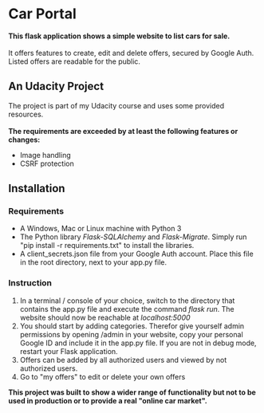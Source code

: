 # Car Portal

<b>This flask application shows a simple website to list cars for sale.</b>
<br><br>
It offers features to create, edit and delete offers, secured by Google Auth. Listed offers are readable for the public.
## An Udacity Project
The project is part of my Udacity course and uses some provided resources.
<br><br>
<b>The requirements are exceeded by at least the following features or changes:</b>
<br>
<ul>
  <li>Image handling</li>
  <li>CSRF protection</li>
</ul>

## Installation
### Requirements
<ul>
  <li>A Windows, Mac or Linux machine with Python 3</li>
  <li>The Python library <i>Flask-SQLAlchemy</i> and <i>Flask-Migrate</i>. Simply run "pip install -r requirements.txt" to install the libraries.</li>
  <li>A client_secrets.json file from your Google Auth account. Place this file in the root directory, next to your app.py file.</li>
</ul>

### Instruction
<ol>
  <li>In a terminal / console of your choice, switch to the directory that contains the app.py file and execute the command <i>flask run</i>. The website should now be reachable at <i>localhost:5000</i></li>
  <li>You should start by adding categories. Therefor give yourself admin permissions by opening /admin in your website, copy your personal Google ID and include it in the app.py file. If you are not in debug mode, restart your Flask application.</li>
  <li>Offers can be added by all authorized users and viewed by not authorized users.</li>
  <li>Go to "my offers" to edit or delete your own offers</li>
</ol>

<b>This project was built to show a wider range of functionality but not to be used in production or to provide a real "online car market".</b>

